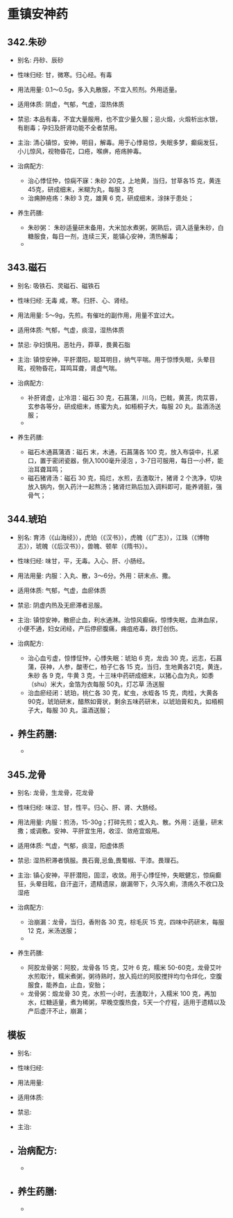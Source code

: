 # 重镇安神药

## 342.朱砂

- 别名: 丹砂、辰砂
- 性味归经: 甘，微寒。归心经。有毒
- 用法用量: 0.1～0.5g，多入丸散服，不宜入煎剂。外用适量。
- 适用体质: 阴虚，气郁，气虚，湿热体质
- 禁忌: 本品有毒，不宜大量服用，也不宜少量久服；忌火煅，火煅析出水银，有剧毒；孕妇及肝肾功能不全者禁用。

- 主治: 清心镇惊，安神，明目，解毒。用于心悸易惊，失眠多梦，癫痫发狂，小儿惊风，视物昏花，口疮，喉痹，疮疡肿毒。
- 治病配方: 
  - 治心悸怔忡，惊痫不寐：朱砂 20克，上地黄，当归，甘草各15 克，黄连 45克，研成细末，米糊为丸，每服 3 克
  - 治痈肿疮疡：朱砂 3 克，雄黄 6 克，研成细末，涂抹于患处；
  
- 养生药膳: 
  - 朱砂粥： 朱砂适量研末备用，大米加水煮粥，粥熟后，调入适量朱砂，白糖服食，每日一剂，连续三天，能镇心安神，清热解毒；
  - 

## 343.磁石

- 别名: 吸铁石、灵磁石、磁铁石
- 性味归经: 无毒 咸，寒。归肝、心、肾经。
- 用法用量: 5～9g，先煎。有催吐的副作用，用量不宜过大。
- 适用体质: 气郁，气虚，痰湿，湿热体质
- 禁忌: 孕妇慎用。恶牡丹，莽草，畏黄石脂

- 主治: 镇惊安神，平肝潜阳，聪耳明目，纳气平喘。用于惊悸失眠，头晕目眩，视物昏花，耳鸣耳聋，肾虚气喘。
- 治病配方: 
  - 补肝肾虚，止冷泪：磁石 30 克，石菖蒲，川乌，巴戟，黄芪，肉苁蓉，玄参各等分，研成细末，练蜜为丸，如梧桐子大，每服 20 丸，盐酒汤送服；
  - 
  
- 养生药膳: 
  - 磁石木通菖蒲酒：磁石 末，木通，石菖蒲各 100 克，放入布袋中，扎紧口，置于密闭瓷器，倒入1000毫升浸泡 ，3-7日可服用，每日一小杯，能治耳聋耳鸣；
  - 磁石猪肾汤：磁石 30 克，捣烂，水煎，去渣取汁，猪肾 2 个洗净，切块放入锅内，倒入药汁一起熬汤；猪肾烂熟后加入调料即可，能养肾脏，强骨气；


## 344.琥珀

- 别名: 育沛（《山海经》），虎珀（《汉书》），虎魄（《广志》），江珠（《博物志》），琥魄（《后汉书》），兽魄、顿牟（《隋书》）。
- 性味归经: 味甘，平，无毒。入心、肝、小肠经。
- 用法用量: 内服：入丸、散，3～6分。外用：研末点、撒。
- 适用体质: 气郁，气虚，血瘀体质
- 禁忌: 阴虚内热及无瘀滞者忌服。

- 主治: 镇惊安神，散瘀止血，利水通淋。治惊风癫痫，惊悸失眠，血淋血尿，小便不通，妇女闭经，产后停瘀腹痛，痈疽疮毒，跌打创伤。
- 治病配方: 
  - 治心血亏虚，惊悸怔忡，心悸失眠：琥珀 6 克，龙齿 30 克，远志，石菖蒲，茯神，人参，酸枣仁，柏子仁各 15 克，当归，生地黄各21克，黄连，朱砂 各 9 克，牛黄 3 克，十三味中药研成细末，以猪心血为丸，如黍（shu）米大，金箔为衣每服 50丸，灯芯草 汤送服
  - 治血瘀经闭：琥珀，桃仁各 30 克，虻虫，水蛭各 15 克，肉桂，大黄各 90克，琥珀研末，醋熬如膏状，剩余五味药研末，以琥珀膏和丸，如梧桐子大，每服 30 丸，温酒送服；
  
- 养生药膳: 
  - 
  - 


## 345.龙骨

- 别名: 龙骨，生龙骨，花龙骨
- 性味归经: 味涩、甘，性平。归心、肝、肾、大肠经。
- 用法用量: 内服：煎汤，15-30g；打碎先煎；或入丸、散。外用：适量，研末撒；或调敷。安神、平肝宜生用，收涩、敛疮宜煅用。
- 适用体质: 气虚，气郁，痰湿，阳虚体质
- 禁忌: 湿热积滞者慎服。畏石膏,忌鱼,畏蜀椒、干漆。畏理石。

- 主治: 镇心安神，平肝潜阳，固涩，收敛。用于心悸怔忡，失眠健忘，惊痫癫狂，头晕目眩，自汗盗汗，遗精遗尿，崩漏带下，久泻久痢，溃疡久不收口及湿疮
- 治病配方: 
  - 治崩漏：龙骨，当归，香附各 30 克，棕毛灰 15 克，四味中药研末，每服 12 克，米汤送服；
  - 
  
- 养生药膳: 
  - 阿胶龙骨粥：阿胶，龙骨各 15 克，艾叶 6 克，糯米 50-60克，龙骨艾叶水煎取汁，糯米煮粥，粥待熟时，放入捣烂的阿胶搅拌均匀令烊化，空腹服食，能养血，止血，安胎；
  - 龙骨粥：煅龙骨 30 克，水煎一小时，去渣取汁，入糯米 100 克，再加水，红糖适量，煮为稀粥，早晚空腹热食，5天一个疗程，适用于遗精以及产后虚汗不止，崩漏；





## 模板

- 别名: 
- 性味归经: 
- 用法用量: 
- 适用体质: 
- 禁忌: 

- 主治: 
- 治病配方: 
  - 
  - 
  
- 养生药膳: 
  - 
  - 


